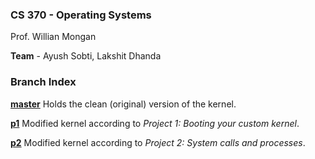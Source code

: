 ### CS 370 - Operating Systems ###

Prof. Willian Mongan

**Team** - Ayush Sobti, Lakshit Dhanda


### Branch Index ###

[**master**](https://github.com/xbonez/CS-370)
Holds the clean (original) version of the kernel.

[**p1**](https://github.com/xbonez/CS-370/tree/p1)
Modified kernel according to *Project 1: Booting your custom kernel*.

[**p2**](https://github.com/xbonez/CS-370/tree/p2)
Modified kernel according to *Project 2: System calls and processes*.
